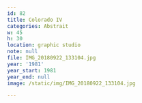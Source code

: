 ```yaml
---
id: 82
title: Colorado IV
categories: Abstrait
w: 45
h: 30
location: graphic studio
note: null
file: IMG_20180922_133104.jpg
year: '1981'
year_start: 1981
year_end: null
image: /static/img/IMG_20180922_133104.jpg

---
```

